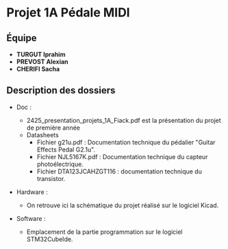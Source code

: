 # Projet 1A Pédale MIDI

## Équipe  
- **TURGUT Iprahim**  
- **PREVOST Alexian**  
- **CHERIFI Sacha**

## Description des dossiers 
- Doc :
    - 2425_presentation_projets_1A_Fiack.pdf est la présentation du projet de première année
    - Datasheets
        * Fichier g21u.pdf : Documentation technique du pédalier "Guitar Effects Pedal G2.1u".
        * Fichier NJL5167K.pdf : Documentation technique du capteur photoélectrique.
        * Fichier DTA123JCAHZGT116 : documentation technique du transistor.
    
- Hardware :
    * On retrouve ici la schématique du projet réalisé sur le logiciel Kicad.
- Software :
    * Emplacement de la partie programmation sur le logiciel STM32CubeIde. 

